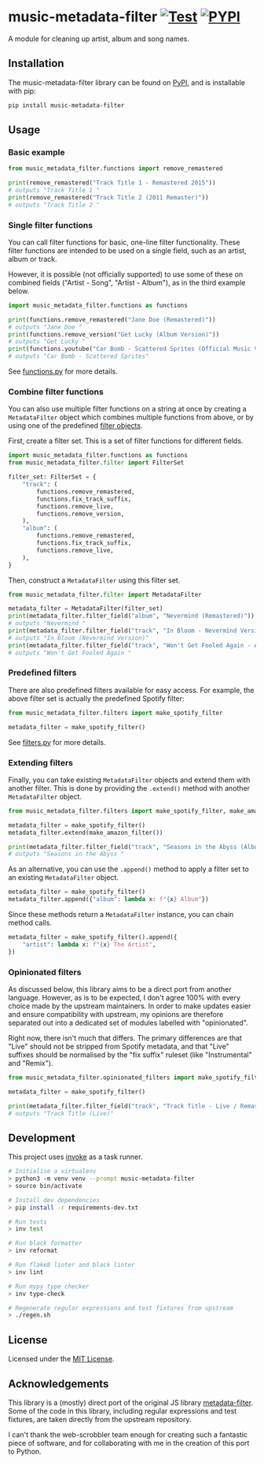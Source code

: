 # music-metadata-filter [![Test][workflowbadge]][workflow] [![PYPI][pypibadge]][PyPI]

A module for cleaning up artist, album and song names.

## Installation

The music-metadata-filter library can be found on [PyPI], and is installable with pip:

```sh
pip install music-metadata-filter
```

## Usage

### Basic example

```python
from music_metadata_filter.functions import remove_remastered

print(remove_remastered("Track Title 1 - Remastered 2015"))
# outputs "Track Title 1 "
print(remove_remastered("Track Title 2 (2011 Remaster)"))
# outputs "Track Title 2 "
```

### Single filter functions

You can call filter functions for basic, one-line filter functionality.
These filter functions are intended to be used on a single field, such as
an artist, album or track.

However, it is possible (not officially supported) to use some of these on
combined fields ("Artist - Song", "Artist - Album"), as in the third example below.

```python
import music_metadata_filter.functions as functions

print(functions.remove_remastered("Jane Doe (Remastered)"))
# outputs "Jane Doe "
print(functions.remove_version("Get Lucky (Album Version)"))
# outputs "Get Lucky "
print(functions.youtube("Car Bomb - Scattered Sprites (Official Music Video)"))
# outputs "Car Bomb - Scattered Sprites"
```

See [functions.py](music_metadata_filter/functions.py) for more details.

### Combine filter functions

You can also use multiple filter functions on a string at once by creating a
`MetadataFilter` object which combines multiple functions from above,
or by using one of the predefined [filter objects](#predefined-filters).

First, create a filter set. This is a set of filter functions for different
fields.

```python
import music_metadata_filter.functions as functions
from music_metadata_filter.filter import FilterSet

filter_set: FilterSet = {
    "track": (
        functions.remove_remastered,
        functions.fix_track_suffix,
        functions.remove_live,
        functions.remove_version,
    ),
    "album": (
        functions.remove_remastered,
        functions.fix_track_suffix,
        functions.remove_live,
    ),
}
```

Then, construct a `MetadataFilter` using this filter set.

```python
from music_metadata_filter.filter import MetadataFilter

metadata_filter = MetadataFilter(filter_set)
print(metadata_filter.filter_field("album", "Nevermind (Remastered)"))
# outputs "Nevermind "
print(metadata_filter.filter_field("track", "In Bloom - Nevermind Version"))
# outputs "In Bloom (Nevermind Version)"
print(metadata_filter.filter_field("track", "Won't Get Fooled Again - Album Version"))
# outputs "Won't Get Fooled Again "
```

### Predefined filters

There are also predefined filters available for easy access. For example,
the above filter set is actually the predefined Spotify filter:

```python
from music_metadata_filter.filters import make_spotify_filter

metadata_filter = make_spotify_filter()
```

See [filters.py](music_metadata_filter/filters.py) for more details.

### Extending filters

Finally, you can take existing `MetadataFilter` objects and extend them with another filter.
This is done by providing the `.extend()` method with another `MetadataFilter` object.

```python
from music_metadata_filter.filters import make_spotify_filter, make_amazon_filter

metadata_filter = make_spotify_filter()
metadata_filter.extend(make_amazon_filter())

print(metadata_filter.filter_field("track", "Seasons in the Abyss (Album Version)"))
# outputs "Seasons in the Abyss "
```

As an alternative, you can use the `.append()` method to apply a filter set to
an existing `MetadataFilter` object.

```python
metadata_filter = make_spotify_filter()
metadata_filter.append({"album": lambda x: f"{x} Album"})
```

Since these methods return a `MetadataFilter` instance, you can chain method calls.

```python
metadata_filter = make_spotify_filter().append({
    "artist": lambda x: f"{x} The Artist",
})
```

### Opinionated filters

As discussed below, this library aims to be a direct port from another language. However, as is to
be expected, I don't agree 100% with every choice made by the upstream maintainers. In order to
make updates easier and ensure compatibility with upstream, my opinions are therefore separated out
into a dedicated set of modules labelled with "opinionated".

Right now, there isn't much that differs. The primary differences are that "Live" should not be
stripped from Spotify metadata, and that "Live" suffixes should be normalised by the "fix suffix"
ruleset (like "Instrumental" and "Remix").

```python
from music_metadata_filter.opinionated_filters import make_spotify_filter

metadata_filter = make_spotify_filter()

print(metadata_filter.filter_field("track", "Track Title - Live / Remastered"))
# outputs "Track Title (Live)"
```

## Development

This project uses [invoke] as a task runner.

```sh
# Initialise a virtualenv
> python3 -m venv venv --prompt music-metadata-filter
> source bin/activate

# Install dev dependencies
> pip install -r requirements-dev.txt

# Run tests
> inv test

# Run black formatter
> inv reformat

# Run flake8 linter and black linter
> inv lint

# Run mypy type checker
> inv type-check

# Regenerate regular expressions and test fixtures from upstream
> ./regen.sh
```

## License

Licensed under the [MIT License](LICENSE.md).

## Acknowledgements

This library is a (mostly) direct port of the original JS library
[metadata-filter](https://github.com/web-scrobbler/metadata-filter).
Some of the code in this library, including regular expressions and test fixtures,
are taken directly from the upstream repository.

I can't thank the web-scrobbler team enough for creating such a fantastic
piece of software, and for collaborating with me in the creation of this
port to Python.

<!-- Badges -->

[pypibadge]: https://img.shields.io/pypi/v/music-metadata-filter
[workflowbadge]: https://img.shields.io/github/workflow/status/djmattyg007/music-metadata-filter/Test?label=test

<!-- Related pages -->

[PyPI]: https://pypi.org/project/music-metadata-filter
[workflow]: https://github.com/djmattyg007/music-metadata-filter/actions?query=workflow%3ATest
[invoke]: https://github.com/pyinvoke/invoke
